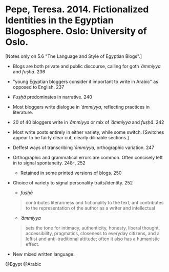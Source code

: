 # Pepe, Teresa. 2014. Fictionalized Identities in the Egyptian Blogosphere. Oslo: University of Oslo.

[Notes only on 5.6 "The Language and Style of Egyptian Blogs".]

- Blogs are both private and public discourse, calling for goth *ʿāmmiyya* and *fuṣḥā*. 236

- "young Egyptian bloggers consider it important to write in Arabic" as opposed to English. 237

- *Fuṣḥā* predominates in narrative. 240

- Most bloggers write dialogue in *ʿāmmiyya*, reflecting practices in literature.

- 20 of 40 bloggers write in *ʿāmmiyya* or mix of *ʿāmmiyya* and *fuṣḥā*. 242

- Most write posts entirely in either variety, while some switch. [Switches appear to be fairly clear cut, clearly dilinable sections.]

- Deffest ways of transcribing *ʿāmmiyya*, orthographic variation. 247

- Orthographic and grammatical errors are common. Often concisely left in to signal spontaneity. 248-, 252
  - Retained in some printed versions of blogs. 250

- Choice of variety to signal personality traits/identity. 252
  - *fuṣḥā*

   > contributes literariness and fictionality to the text, ant contributes to the representation of the author as a writer and intellectual

  - *ʿāmmiyya*

  > sets the tone for intimacy, authenticity, honesty, liberal thought, accessibility, pragmatics, closeness to everyday citizens, and a leftist and anti-traditional attitude; often it also has a humanistic effect.

- New mixed written language. 

@Egypt
@Arabic
